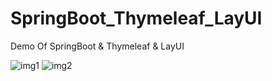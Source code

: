 # SpringBoot_Thymeleaf_LayUI
Demo Of SpringBoot  &amp; Thymeleaf &amp; LayUI

![img1](https://github.com/starrynightok/SpringBoot_Thymeleaf_LayUI/blob/master/imgs/img1.png)
![img2](https://github.com/starrynightok/SpringBoot_Thymeleaf_LayUI/blob/master/imgs/img2.png)